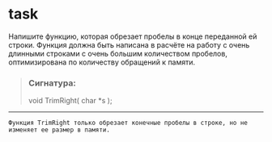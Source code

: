 # task
Напишите функцию, которая обрезает пробелы в конце переданной ей строки.
Функция должна быть написана в расчёте на работу с очень длинными строками с очень большим количеством пробелов, оптимизирована по количеству обращений к памяти. 

> ### Сигнатура: 
> 
> void TrimRight( char *s );

---
```
Функция TrimRight только обрезает конечные пробелы в строке, но не изменяет ее размер в памяти.
```
